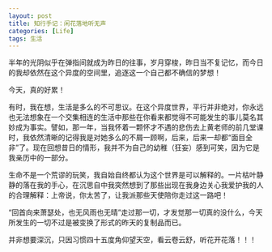 ```yaml
---
layout: post
title: 知行手记：闲花落地听无声
categories: [Life]
tags: 生活
---
```


半年的光阴似乎在弹指间就成为昨日的往事，岁月穿梭，昨日当不复记忆，而今日的我却依然在这个异度的空间里，追逐这一个自己都不确信的梦想！

今天，真的好累！

有时，我在想，生活是多么的不可思议。在这个异度世界，平行并非绝对，你永远也无法想象在一个交集相连的生活中那些在你看来都觉得不可能发生的事儿莫名其妙成为事实。譬如，那一年，当我怀着一颗怀才不遇的悲伤去上黄老师的前几堂课时，我依然清晰的记得我是对她多么的不屑一顾啊，后来，后来一却都“面目全非”了。现在回想昔日的情形，我并不为自己的幼稚（狂妄）感到可笑，因为它是我亲历中的一部分。

生命不是一个荒谬的玩笑，我自始自终都认为这个世界是可以解释的。一片枯叶静静的落在我的手心，在沉思自中我突然想到了那些出现在我身边关心我爱护我的人的合理解释：上帝说，你太苦了，让我派那些天使陪你走过这一路吧！

“回首向来萧瑟处，也无风雨也无晴”走过那一切，才发觉那一切真的没什么，今天所发生的一切不过是被变换了形式的昨天的复制品而已。

并非想要深沉，只因习惯四十五度角仰望天空，看云卷云舒，听花开花落！！！